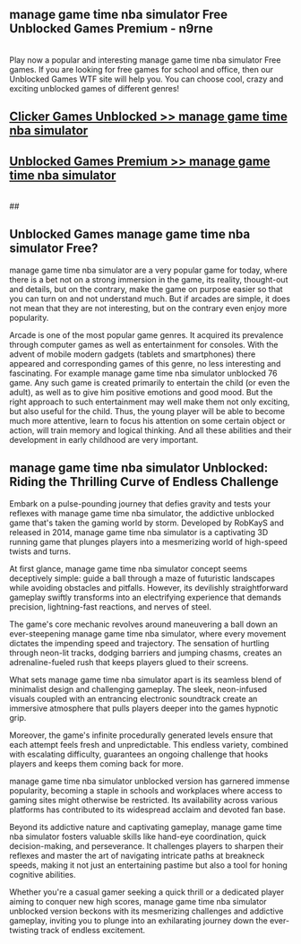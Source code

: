 ## manage game time nba simulator Free Unblocked Games Premium - n9rne <br>
<br>
Play now a popular and interesting manage game time nba simulator Free games. If you are looking for free games for school and office, then our Unblocked Games WTF site will help you. You can choose cool, crazy and exciting unblocked games of different genres!


##  [Clicker Games Unblocked >> manage game time nba simulator](http://freeplayer.one?title=manage_game_time_nba_simulator&ref=04)

##  [Unblocked Games Premium >> manage game time nba simulator](http://freeplayer.one?title=manage_game_time_nba_simulator&ref=04)
  <br>
  ##



## Unblocked Games manage game time nba simulator Free?

manage game time nba simulator are a very popular game for today, where there is a bet not on a strong immersion in the game, its reality, thought-out and details, but on the contrary, make the game on purpose easier so that you can turn on and not understand much. But if arcades are simple, it does not mean that they are not interesting, but on the contrary even enjoy more popularity.

Arcade is one of the most popular game genres. It acquired its prevalence through computer games as well as entertainment for consoles. With the advent of mobile modern gadgets (tablets and smartphones) there appeared and corresponding games of this genre, no less interesting and fascinating. For example manage game time nba simulator unblocked 76 game. Any such game is created primarily to entertain the child (or even the adult), as well as to give him positive emotions and good mood. But the right approach to such entertainment may well make them not only exciting, but also useful for the child. Thus, the young player will be able to become much more attentive, learn to focus his attention on some certain object or action, will train memory and logical thinking. And all these abilities and their development in early childhood are very important.

##  manage game time nba simulator Unblocked: Riding the Thrilling Curve of Endless Challenge

Embark on a pulse-pounding journey that defies gravity and tests your reflexes with manage game time nba simulator, the addictive unblocked game that's taken the gaming world by storm. Developed by RobKayS and released in 2014, manage game time nba simulator is a captivating 3D running game that plunges players into a mesmerizing world of high-speed twists and turns.

At first glance, manage game time nba simulator concept seems deceptively simple: guide a ball through a maze of futuristic landscapes while avoiding obstacles and pitfalls. However, its devilishly straightforward gameplay swiftly transforms into an electrifying experience that demands precision, lightning-fast reactions, and nerves of steel.

The game's core mechanic revolves around maneuvering a ball down an ever-steepening manage game time nba simulator, where every movement dictates the impending speed and trajectory. The sensation of hurtling through neon-lit tracks, dodging barriers and jumping chasms, creates an adrenaline-fueled rush that keeps players glued to their screens.

What sets manage game time nba simulator apart is its seamless blend of minimalist design and challenging gameplay. The sleek, neon-infused visuals coupled with an entrancing electronic soundtrack create an immersive atmosphere that pulls players deeper into the games hypnotic grip.

Moreover, the game's infinite procedurally generated levels ensure that each attempt feels fresh and unpredictable. This endless variety, combined with escalating difficulty, guarantees an ongoing challenge that hooks players and keeps them coming back for more.

manage game time nba simulator unblocked version has garnered immense popularity, becoming a staple in schools and workplaces where access to gaming sites might otherwise be restricted. Its availability across various platforms has contributed to its widespread acclaim and devoted fan base.

Beyond its addictive nature and captivating gameplay, manage game time nba simulator fosters valuable skills like hand-eye coordination, quick decision-making, and perseverance. It challenges players to sharpen their reflexes and master the art of navigating intricate paths at breakneck speeds, making it not just an entertaining pastime but also a tool for honing cognitive abilities.

Whether you're a casual gamer seeking a quick thrill or a dedicated player aiming to conquer new high scores, manage game time nba simulator unblocked version beckons with its mesmerizing challenges and addictive gameplay, inviting you to plunge into an exhilarating journey down the ever-twisting track of endless excitement.